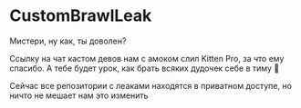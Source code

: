 # CustomBrawlLeak

Мистери, ну как, ты доволен?

Ссылку на чат кастом девов нам с амоком слил Kitten Pro, за что ему спасибо. А тебе будет урок, как брать всяких дудочек себе в тиму 🤡

Сейчас все репозитории с леаками находятся в приватном доступе, но ничто не мешает нам это изменить
